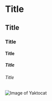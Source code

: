 # Title
## Title
### Title
#### Title
##### Title
###### Title

![Image of Yaktocat](https://octodex.github.com/images/yaktocat.png)

